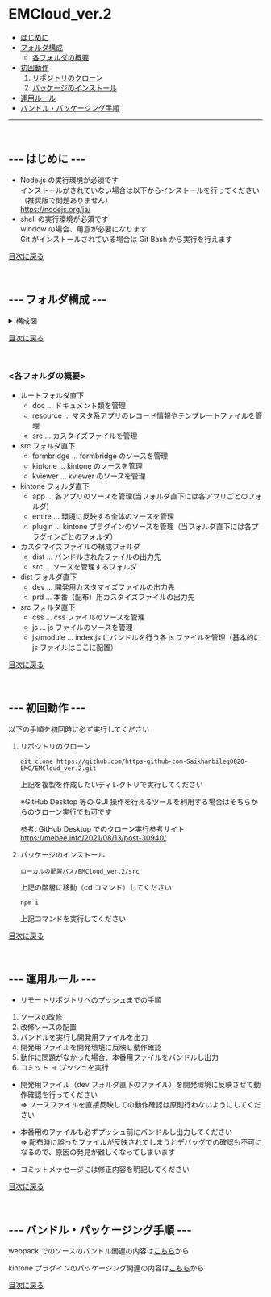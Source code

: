 <a id="tableOfContents"></a>

# EMCloud_ver.2

-   [はじめに](#introduction)
-   [フォルダ構成](#folderConfiguration)
    -   [各フォルダの概要](#folderOverview)
-   [初回動作](#firstOperation)
    1. [リポジトリのクローン](#repositoryClone)
    1. [パッケージのインストール](#packageInstall)
-   [運用ルール](#operationRule)
-   [バンドル・パッケージング手順](#bundlePackagingProcedure)

---

</br>
<a id="introduction"></a>

## --- はじめに ---

-   Node.js の実行環境が必須です<br>
    インストールがされていない場合は以下からインストールを行ってください（推奨版で問題ありません）<br>
    https://nodejs.org/ja/
-   shell の実行環境が必須です<br>
    window の場合、用意が必要になります<br>
    Git がインストールされている場合は Git Bash から実行を行えます

<a id="folderConfiguration"></a>

[目次に戻る](#tableOfContents)

</br>

## --- フォルダ構成 ---

<details>
<summary>構成図</summary>

```
├─doc
├─resource
└─src
    ├─formbridge
    │  ├─dist
    │  │  ├─dev
    │  │  └─prd
    │  └─src
    │      ├─css
    │      └─js
    │          └─modules
    ├─kintone
    │  ├─app
    │  │  ├─_アプリ追加時用テンプレート
    │  │  │  ├─dist
    │  │  │  │  ├─dev
    │  │  │  │  └─prd
    │  │  │  └─src
    │  │  │      ├─css
    │  │  │      └─js
    │  │  │          └─module
    │  │  ├─テンプレートファイル
    │  │  │  ├─dist
    │  │  │  │  ├─dev
    │  │  │  │  └─prd
    │  │  │  └─src
    │  │  │      ├─css
    │  │  │      └─js
    │  │  │          └─module
    │  │  ├─基本情報
    │  │  │  ├─dist
    │  │  │  │  ├─dev
    │  │  │  │  └─prd
    │  │  │  └─src
    │  │  │      ├─css
    │  │  │      └─js
    │  │  │          └─module
    │  │  ├─奉行項目変換
    │  │  │  ├─dist
    │  │  │  │  ├─dev
    │  │  │  │  └─prd
    │  │  │  └─src
    │  │  │      ├─css
    │  │  │      └─js
    │  │  │          └─module
    │  │  ├─家族情報
    │  │  │  ├─dist
    │  │  │  │  ├─dev
    │  │  │  │  └─prd
    │  │  │  └─src
    │  │  │      ├─css
    │  │  │      └─js
    │  │  │          └─module
    │  │  ├─手続管理
    │  │  │  ├─dist
    │  │  │  │  ├─dev
    │  │  │  │  └─prd
    │  │  │  └─src
    │  │  │      ├─css
    │  │  │      └─js
    │  │  │          └─module
    │  │  ├─採用管理
    │  │  │  ├─dist
    │  │  │  │  ├─dev
    │  │  │  │  └─prd
    │  │  │  └─src
    │  │  │      ├─css
    │  │  │      └─js
    │  │  │          └─module
    │  │  ├─支給実績管理
    │  │  │  ├─dist
    │  │  │  │  ├─dev
    │  │  │  │  └─prd
    │  │  │  └─src
    │  │  │      ├─css
    │  │  │      └─js
    │  │  │          └─module
    │  │  ├─支給控除管理
    │  │  │  ├─dist
    │  │  │  │  ├─dev
    │  │  │  │  └─prd
    │  │  │  └─src
    │  │  │      ├─css
    │  │  │      └─js
    │  │  │          └─module
    │  │  ├─環境マスタ
    │  │  │  ├─dist
    │  │  │  │  ├─dev
    │  │  │  │  └─prd
    │  │  │  └─src
    │  │  │      ├─css
    │  │  │      └─js
    │  │  │          └─module
    │  │  ├─社員情報
    │  │  │  ├─dist
    │  │  │  │  ├─dev
    │  │  │  │  └─prd
    │  │  │  └─src
    │  │  │      ├─css
    │  │  │      └─js
    │  │  │          └─module
    │  │  ├─給与管理
    │  │  │  ├─dist
    │  │  │  │  ├─dev
    │  │  │  │  └─prd
    │  │  │  └─src
    │  │  │      ├─css
    │  │  │      └─js
    │  │  │          └─module
    │  │  ├─賞与管理
    │  │  │  ├─dist
    │  │  │  │  ├─dev
    │  │  │  │  └─prd
    │  │  │  └─src
    │  │  │      ├─css
    │  │  │      └─js
    │  │  │          └─module
    │  │  ├─通勤情報
    │  │  │  ├─dist
    │  │  │  │  ├─dev
    │  │  │  │  └─prd
    │  │  │  └─src
    │  │  │      ├─css
    │  │  │      └─js
    │  │  │          └─module
    │  │  ├─連携情報マスタ
    │  │  │  ├─dist
    │  │  │  │  ├─dev
    │  │  │  │  └─prd
    │  │  │  └─src
    │  │  │      ├─css
    │  │  │      └─js
    │  │  │          └─module
    │  │  ├─雇用情報
    │  │  │  ├─dist
    │  │  │  │  ├─dev
    │  │  │  │  └─prd
    │  │  │  └─src
    │  │  │      ├─css
    │  │  │      └─js
    │  │  │          └─module
    │  │  ├─雇用手続
    │  │  │  ├─dist
    │  │  │  │  ├─dev
    │  │  │  │  └─prd
    │  │  │  └─src
    │  │  │      ├─css
    │  │  │      └─js
    │  │  │          └─module
    │  │  └─雇用手続マスタアプリ
    │  │      ├─dist
    │  │      │  ├─dev
    │  │      │  └─prd
    │  │      └─src
    │  │          ├─css
    │  │          └─js
    │  │              └─module
    │  ├─entire
    │  │  ├─dist
    │  │  │  ├─dev
    │  │  │  └─prd
    │  │  └─src
    │  │      ├─css
    │  │      ├─img
    │  │      └─js
    │  │          ├─constants
    │  │          └─modules
    │  │              ├─appsId
    │  │              ├─comment
    │  │              ├─license
    │  │              ├─logger
    │  │              └─spinner
    │  └─plugin
    │      ├─タスク管理プラグイン
    │      │  ├─bk
    │      │  └─src
    │      │      ├─css
    │      │      ├─html
    │      │      ├─image
    │      │      └─js
    │      │          ├─config
    │      │          └─main
    │      └─帳票出力プラグイン
    │          ├─bk
    │          └─src
    │              ├─css
    │              ├─html
    │              ├─image
    │              └─js
    └─kviewer
        ├─dist
        │  ├─dev
        │  └─prd
        └─src
            ├─css
            └─js
                └─modules
```

</details>

<a id="folderOverview"></a>

[目次に戻る](#tableOfContents)

</br>

### <各フォルダの概要>

-   ルートフォルダ直下
    -   doc … ドキュメント類を管理
    -   resource … マスタ系アプリのレコード情報やテンプレートファイルを管理
    -   src … カスタイズファイルを管理
-   src フォルダ直下
    -   formbridge … formbridge のソースを管理
    -   kintone … kintone のソースを管理
    -   kviewer … kviewer のソースを管理
-   kintone フォルダ直下
    -   app … 各アプリのソースを管理(当フォルダ直下には各アプリごとのフォルダ)
    -   entire … 環境に反映する全体のソースを管理
    -   plugin … kintone プラグインのソースを管理（当フォルダ直下には各プラグインごとのフォルダ）
-   カスタマイズファイルの構成フォルダ
    -   dist … バンドルされたファイルの出力先
    -   src … ソースを管理するフォルダ
-   dist フォルダ直下
    -   dev … 開発用カスタマイズファイルの出力先
    -   prd … 本番（配布）用カスタイズファイルの出力先
-   src フォルダ直下
    -   css … css ファイルのソースを管理
    -   js … js ファイルのソースを管理
    -   js/module … index.js にバンドルを行う各 js ファイルを管理（基本的に js ファイルはここに配置）

<a id="firstOperation"></a>

[目次に戻る](#tableOfContents)

</br>

## --- 初回動作 ---

以下の手順を初回時に必ず実行してください

<a id="repositoryClone"></a>

1. リポジトリのクローン

    `git clone https://github.com/https-github-com-Saikhanbileg0820-EMC/EMCloud_ver.2.git`

    上記を複製を作成したいディレクトリで実行してください

    ※GitHub Desktop 等の GUI 操作を行えるツールを利用する場合はそちらからのクローン実行でも可です

    参考: GitHub Desktop でのクローン実行参考サイト<br>
    https://mebee.info/2021/08/13/post-30940/

<a id="packageInstall"></a>

2. パッケージのインストール

    `ローカルの配置パス/EMCloud_ver.2/src`

    上記の階層に移動（cd コマンド）してください

    `npm i`

    上記コマンドを実行してください

<a id="operationRule"></a>

[目次に戻る](#tableOfContents)

</br>

## --- 運用ルール ---

-   リモートリポジトリへのプッシュまでの手順

1. ソースの改修
1. 改修ソースの配置
1. バンドルを実行し開発用ファイルを出力
1. 開発用ファイルを開発環境に反映し動作確認
1. 動作に問題がなかった場合、本番用ファイルをバンドルし出力
1. コミット → プッシュを実行

-   開発用ファイル（dev フォルダ直下のファイル）を開発環境に反映させて動作確認を行ってください<br>
    ⇒ ソースファイルを直接反映しての動作確認は原則行わないようにしてください

-   本番用のファイルも必ずプッシュ前にバンドルし出力してください<br>
    ⇒ 配布時に誤ったファイルが反映されてしまうとデバッグでの確認も不可になるので、原因の発見が難しくなってしまいます

-   コミットメッセージには修正内容を明記してください

<a id="bundlePackagingProcedure"></a>

[目次に戻る](#tableOfContents)

</br>

## --- バンドル・パッケージング手順 ---

webpack でのソースのバンドル関連の内容は<span style="color: #4169e1">[こちら](/doc/webpack.md)</span>から

kintone プラグインのパッケージング関連の内容は<span style="color: #4169e1">[こちら](/doc/kintonePlugin.md)</span>から

[目次に戻る](#tableOfContents)
